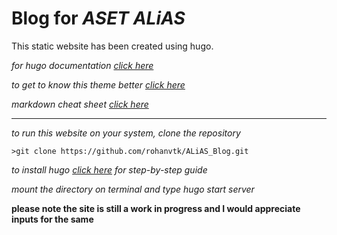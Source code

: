 # Blog for *ASET ALiAS*


This static website has been created using hugo.

*for hugo documentation [click here](https://gohugo.io/documentation/)*

*to get to know this theme better [click here](https://github.com/appernetic/hugo-nederburg-theme/)*

*markdown cheat sheet [click here](https://github.com/adam-p/markdown-here/wiki/Markdown-Cheatsheet#code)*

---

*to run this website on your system, clone the repository*

    >git clone https://github.com/rohanvtk/ALiAS_Blog.git

*to install hugo [click here](https://gohugo.io/getting-started/quick-start/) for step-by-step guide*

*mount the directory on terminal and type hugo start server*


__please note the site is still a work in progress and I would appreciate inputs for the same__

